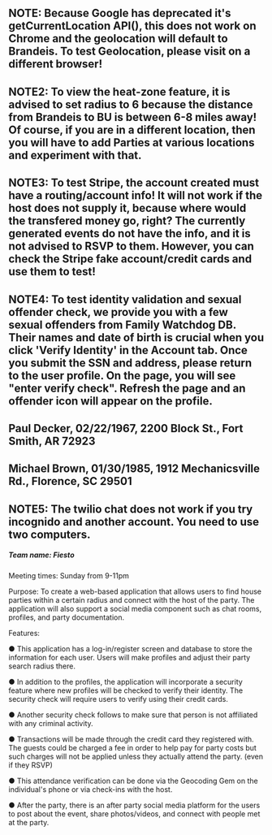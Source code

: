 ## NOTE: Because Google has deprecated it's getCurrentLocation API(), this does not work on Chrome and the geolocation will default to Brandeis. To test Geolocation, please visit on a different browser!
## NOTE2: To view the heat-zone feature, it is advised to set radius to 6 because the distance from Brandeis to BU is between 6-8 miles away! Of course, if you are in a different location, then you will have to add Parties at various locations and experiment with that.
## NOTE3: To test Stripe, the account created must have a routing/account info! It will not work if the host does not supply it, because where would the transfered money go, right? The currently generated events do not have the info, and it is not advised to RSVP to them. However, you can check the Stripe fake account/credit cards and use them to test!
## NOTE4: To test identity validation and sexual offender check, we provide you with a few sexual offenders from Family Watchdog DB. Their names and date of birth is crucial when you click 'Verify Identity' in the Account tab. Once you submit the SSN and address, please return to the user profile. On the page, you will see "enter verify check". Refresh the page and an offender icon will appear on the profile.
## Paul Decker, 02/22/1967, 2200 Block St., Fort Smith, AR 72923
## Michael Brown, 01/30/1985, 1912 Mechanicsville Rd., Florence, SC 29501
## NOTE5: The twilio chat does not work if you try incognido and another account. You need to use two computers.

##### Team name:​ Fiesto

Meeting times:​ Sunday from 9-11pm

Purpose:​ To create a web-based application that allows users to find house
parties within a certain radius and connect with the host of the party. The application will also
support a social media component such as chat rooms, profiles, and party documentation.

Features:

● This application has a log-in/register screen and
database to store the information for each user. Users will make profiles and adjust their
party search radius there.

● In addition to the profiles, the application will incorporate a security feature where new
profiles will be checked to verify their identity. The security check will require users to
verify using their credit cards.

● Another security check follows to make sure that person is not affiliated with any
criminal activity.

● Transactions will be made through the credit card they registered with. The guests could
be charged a fee in order to help pay for party costs but such charges will not be applied
unless they actually attend the party. (even if they RSVP)

● This attendance verification can be done via the Geocoding Gem on the individual's
phone or via check-ins with the host.

● After the party, there is an after party social media platform for the users to post about the
event, share photos/videos, and connect with people met at the party.

